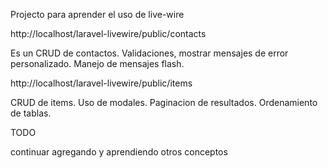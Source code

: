 Projecto para aprender el uso de live-wire

http://localhost/laravel-livewire/public/contacts

Es un CRUD de contactos. Validaciones, mostrar mensajes de error personalizado. Manejo de mensajes flash. 

http://localhost/laravel-livewire/public/items

CRUD de items. Uso de modales. Paginacion de resultados. Ordenamiento de tablas.

TODO

continuar agregando y aprendiendo otros conceptos